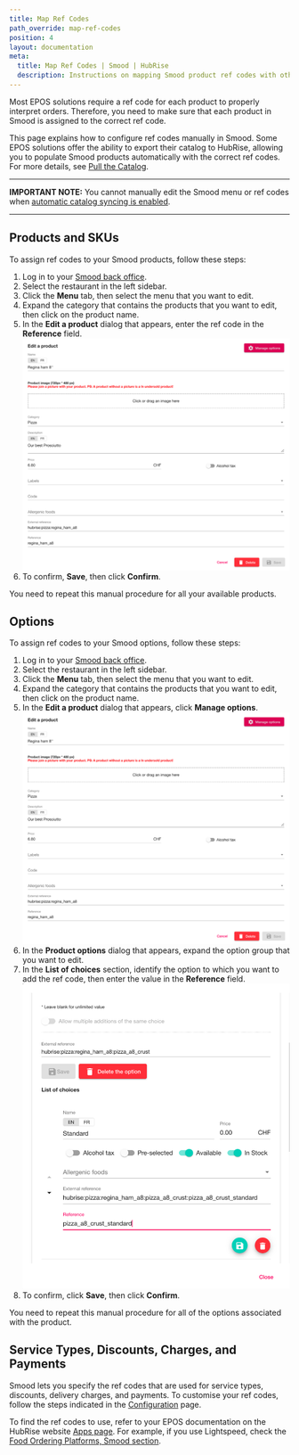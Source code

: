 ```yaml
---
title: Map Ref Codes
path_override: map-ref-codes
position: 4
layout: documentation
meta:
  title: Map Ref Codes | Smood | HubRise
  description: Instructions on mapping Smood product ref codes with other apps after connecting your EPOS with HubRise. Connect apps and synchronise your data.
---
```


Most EPOS solutions require a ref code for each product to properly interpret orders. Therefore, you need to make sure that each product in Smood is assigned to the correct ref code.

This page explains how to configure ref codes manually in Smood. Some EPOS solutions offer the ability to export their catalog to HubRise, allowing you to populate Smood products automatically with the correct ref codes. For more details, see [Pull the Catalog](/apps/smood/pull-catalog).

---

**IMPORTANT NOTE:** You cannot manually edit the Smood menu or ref codes when [automatic catalog syncing is enabled](/apps/smood/configuration/#synchronisation-settings).

---

## Products and SKUs

To assign ref codes to your Smood products, follow these steps:

1. Log in to your [Smood back office](https://manager.smood.ch/).
1. Select the restaurant in the left sidebar.
1. Click the **Menu** tab, then select the menu that you want to edit.
1. Expand the category that contains the products that you want to edit, then click on the product name.
1. In the **Edit a product** dialog that appears, enter the ref code in the **Reference** field.
   ![Product ref code in the Smood back office](./images/001-smood-product-ref-code.png)
1. To confirm, **Save**, then click **Confirm**.

You need to repeat this manual procedure for all your available products.

## Options

To assign ref codes to your Smood options, follow these steps:

1. Log in to your [Smood back office](https://manager.smood.ch/).
1. Select the restaurant in the left sidebar.
1. Click the **Menu** tab, then select the menu that you want to edit.
1. Expand the category that contains the products that you want to edit, then click on the product name.
1. In the **Edit a product** dialog that appears, click **Manage options**.
   ![Product ref code in the Smood back office](./images/001-smood-product-ref-code.png)
1. In the **Product options** dialog that appears, expand the option group that you want to edit.
1. In the **List of choices** section, identify the option to which you want to add the ref code, then enter the value in the **Reference** field.
   ![Option ref code in the Smood back office](./images/002-smood-options-ref-code.png)
1. To confirm, click **Save**, then click **Confirm**.

You need to repeat this manual procedure for all of the options associated with the product.

## Service Types, Discounts, Charges, and Payments

Smood lets you specify the ref codes that are used for service types, discounts, delivery charges, and payments. To customise your ref codes, follow the steps indicated in the [Configuration](/apps/smood/configuration) page.

To find the ref codes to use, refer to your EPOS documentation on the HubRise website [Apps page](/apps/). For example, if you use Lightspeed, check the [Food Ordering Platforms, Smood section](/apps/lightspeed-restaurant/food-ordering-platforms#smood).
